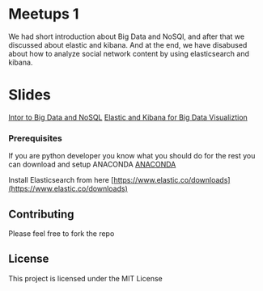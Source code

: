 # Meetups 1

We had short introduction about Big Data and NoSQl, and after that
we discussed about elastic and kibana.
And at the end, we have disabused about how to analyze social network content by using elasticsearch and kibana.

# Slides

[Intor to Big Data and NoSQL](http://slides.com/fartashhaghani/bigdata-nosql)
[Elastic and Kibana for Big Data Visualiztion](http://slides.com/fartashhaghani/elastic)


### Prerequisites

If you are python developer you know what you should do 
for the rest you can download and setup ANACONDA
[ANACONDA](https://www.continuum.io/downloads)

Install Elasticsearch from here
[https://www.elastic.co/downloads](https://www.elastic.co/downloads)



## Contributing

Please feel free to fork the repo


## License

This project is licensed under the MIT License


